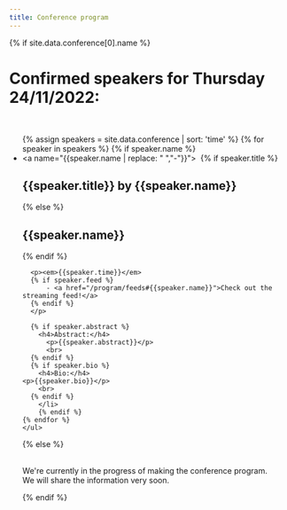 ```yaml
---
title: Conference program
---
```


<div class="keynote-full">

{% if site.data.conference[0].name %}
	<h1>Confirmed speakers for Thursday 24/11/2022:</h1>
	<br />
	<ul>
	{% assign speakers = site.data.conference | sort: 'time' %}
	{% for speaker in speakers %}
		{% if speaker.name %}
		<li>
        <a name="{{speaker.name | replace: " ","-"}}">
        <img style="background-image: url(/assets/images/conference/{{speaker.image | default:'owasp_logo.png'}});{{speaker.style}};"></a>
      {% if speaker.title %}
        <h2>{{speaker.title}} by {{speaker.name}}</h2>
      {% else %}
        <h2>{{speaker.name}}</h2>
      {% endif %}

      <p><em>{{speaker.time}}</em>
      {% if speaker.feed %}
          - <a href="/program/feeds#{{speaker.name}}">Check out the streaming feed!</a>
      {% endif %}
      </p>

      {% if speaker.abstract %}
        <h4>Abstract:</h4>
          <p>{{speaker.abstract}}</p>
          <br>
      {% endif %}
      {% if speaker.bio %}
        <h4>Bio:</h4>
	<p>{{speaker.bio}}</p>
        <br>
      {% endif %}
		</li>
		{% endif %}
	{% endfor %}
	</ul>
{% else %}
  <p><br>
     We're currently in the progress of making the conference program.<br>
     We will share the information very soon.
  </p>
{% endif %}
</div>
